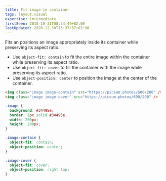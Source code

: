 ```yaml
---
title: Fit image in container
tags: layout,visual
expertise: intermediate
firstSeen: 2018-10-31T08:34:49+02:00
lastUpdated: 2020-12-30T15:37:37+02:00
---
```


Fits an positions an image appropriately inside its container while preserving its aspect ratio.

- Use `object-fit: contain` to fit the entire image within the container while preserving its aspect ratio.
- Use `object-fit: cover` to fill the container with the image while preserving its aspect ratio.
- Use `object-position: center` to position the image at the center of the container.

```html
<img class="image image-contain" src="https://picsum.photos/600/200" />
<img class="image image-cover" src="https://picsum.photos/600/200" />
```

```css
.image {
  background: #34495e;
  border: 1px solid #34495e;
  width: 200px;
  height: 200px;
}

.image-contain {
  object-fit: contain;
  object-position: center;
}

.image-cover {
  object-fit: cover;
  object-position: right top;
}
```
